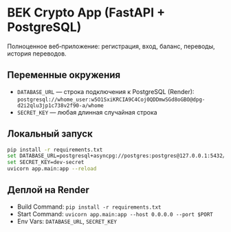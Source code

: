 
# BEK Crypto App (FastAPI + PostgreSQL)

Полноценное веб‑приложение: регистрация, вход, баланс, переводы, история переводов.

## Переменные окружения
- `DATABASE_URL` — строка подключения к PostgreSQL (Render): `postgresql://whome_user:w5O1SxiKRCIA9C4Coj0QDDmwSGd8oGBO@dpg-d2i2qlu3jp1c738v2f90-a/whome`
- `SECRET_KEY` — любая длинная случайная строка

## Локальный запуск
```bash
pip install -r requirements.txt
set DATABASE_URL=postgresql+asyncpg://postgres:postgres@127.0.0.1:5432/cryptodb
set SECRET_KEY=dev-secret
uvicorn app.main:app --reload
```

## Деплой на Render
- Build Command: `pip install -r requirements.txt`
- Start Command: `uvicorn app.main:app --host 0.0.0.0 --port $PORT`
- Env Vars: `DATABASE_URL`, `SECRET_KEY`
```
